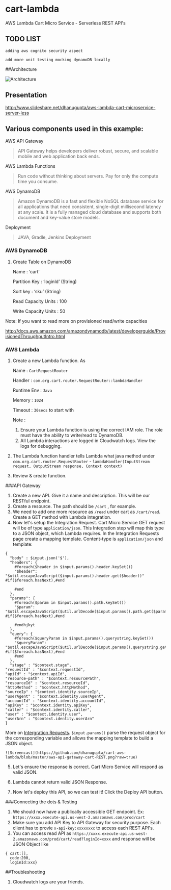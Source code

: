 # cart-lambda
AWS Lambda Cart Micro Service - Serverless REST API's

## TODO LIST

`adding aws cognito security aspect`

`add more unit testing mocking dynamoDB locally`

##Architecture

![Architecture](https://github.com/dhanugupta/cart-aws-lambda/blob/master/aws-lambda-cart-microservice.png?raw=true)

## Presentation

http://www.slideshare.net/dhanugupta/aws-lambda-cart-microservice-server-less

## Various components used in this example:

AWS API Gateway
> API Gateway helps developers deliver robust, secure, and scalable mobile and web application back ends. 

AWS Lambda Functions
> Run code without thinking about servers. Pay for only the compute time you consume.

AWS DynamoDB
> Amazon DynamoDB is a fast and flexible NoSQL database service for all applications that need consistent, single-digit millisecond latency at any scale. It is a fully managed cloud database and supports both document and key-value store models.

Deployment
> JAVA, Gradle, Jenkins Deployment

### AWS DynamoDB

1. Create Table on DynamoDB

   	Name :  ‘cart’
  
    Partition Key : ‘loginId’ (String)
    
    Sort key : ‘sku’ (String)
    
    Read Capacity Units : 100
    
    Write Capacity Units : 50
	
 Note: If you want to read more on provisioned read/write capacities

 http://docs.aws.amazon.com/amazondynamodb/latest/developerguide/ProvisionedThroughputIntro.html

### AWS Lambda
1. Create a new Lambda function. As 

    Name : `CartRequestRouter`
    
    Handler : `com.org.cart.router.RequestRouter::lambdaHandler`
    
    Runtime Env : `Java`
    
    Memory : `1024`
    
    Timeout : `30secs` to start with
    
    Note : 
    1. Ensure your Lambda function is using the correct IAM role. The role must have the ability to write/read to DynamoDB. 
    2. All Lambda interactions are logged in Cloudwatch logs. View the logs for debugging. 

2. The Lambda function handler tells Lambda what java method under `com.org.cart.router.RequestRouter` - 
  ` lambdaHandler(InputStream request, OutputStream response, Context context) `
3. Review & create function. 

###API Gateway
1. Create a new API. Give it a name and description. This will be our RESTful endpoint. 
2. Create a resource. The path should be `/cart` , for example.
3. We need to add one more resource as `/read` under cart as `/cart/read`. Create a GET method with Lambda integration.
4. Now let's setup the Integration Request. Cart Micro Service GET request will be of type `application/json`. This Integration step will map this type to a JSON object, which Lambda requires. In the Integration Requests page create a mapping template. Content-type is `application/json` and template:
```
{
  "body" : $input.json('$'),
  "headers": {
    #foreach($header in $input.params().header.keySet())
    "$header": "$util.escapeJavaScript($input.params().header.get($header))" #if($foreach.hasNext),#end
    
    #end
  },
  "params": {
    #foreach($param in $input.params().path.keySet())
    "$param": "$util.escapeJavaScript($util.urlDecode($input.params().path.get($param)))" #if($foreach.hasNext),#end
    
    #endhjkyt
  },
  "query": {
    #foreach($queryParam in $input.params().querystring.keySet())
    "$queryParam": "$util.escapeJavaScript($util.urlDecode($input.params().querystring.get($queryParam)))" #if($foreach.hasNext),#end
    #end
  },
  "stage" : "$context.stage",
"requestId" : "$context.requestId",
"apiId" : "$context.apiId",
"resource-path" : "$context.resourcePath",
"resourceId" : "$context.resourceId",
"httpMethod" : "$context.httpMethod",
"sourceIp" : "$context.identity.sourceIp",
"userAgent" : "$context.identity.userAgent",
"accountId" : "$context.identity.accountId",
"apiKey" : "$context.identity.apiKey",
"caller" : "$context.identity.caller",
"user" : "$context.identity.user",
"userArn" : "$context.identity.userArn"
}

```

 More on [Intergration Requests](http://docs.aws.amazon.com/apigateway/latest/developerguide/api-gateway-mapping-template-reference.html).
 `$input.params()` parse the request object for the corresponding variable and allows the mapping template to build a JSON object. 
 
    ![Screencast](https://github.com/dhanugupta/cart-aws-lambda/blob/master/aws-api-gateway-cart-REST.png?raw=true)
   
5.  Let's ensure the response is correct. Cart Micro Service will respond as  valid JSON.
6. Lambda cannot return valid JSON Response.

7. Now let's deploy this API, so we can test it! Click the Deploy API button.

###Connecting the dots & Testing

1. We should now have a publically accessible GET endpoint. Ex: `https://xxxx.execute-api.us-west-2.amazonaws.com/prod/cart`
2. Make sure you add API Key to API Gateway for security purpose. Each client has to provie `x-api-key:xxxxxxxx` to access each REST API's.
3. You can access read API as `https://xxxx.execute-api.us-west-2.amazonaws.com/prod/cart/read?loginId=xxxx` and response will be JSON Object like
```
{ cart:[],
  code:200,
  loginId:xxx}
```

##Troubleshooting

1. Cloudwatch logs are your friends.



